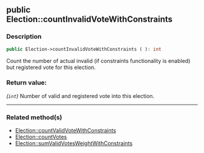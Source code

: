 ## public Election::countInvalidVoteWithConstraints

### Description    

```php
public Election->countInvalidVoteWithConstraints ( ): int
```

Count the number of actual invalid (if constraints functionality is enabled) but registered vote for this election.
    

### Return value:   

*(```int```)* Number of valid and registered vote into this election.


---------------------------------------

### Related method(s)      

* [Election::countValidVoteWithConstraints](/Docs/MethodsReferences/Election%20Class/public%20Election--countValidVoteWithConstraints.md)    
* [Election::countVotes](/Docs/MethodsReferences/Election%20Class/public%20Election--countVotes.md)    
* [Election::sumValidVotesWeightWithConstraints](/Docs/MethodsReferences/Election%20Class/public%20Election--sumValidVotesWeightWithConstraints.md)    
